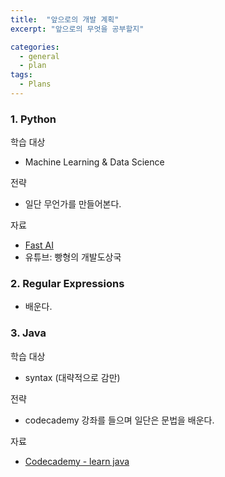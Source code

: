 ```yaml
---
title:  "앞으로의 개발 계획"
excerpt: "앞으로의 무엇을 공부할지"

categories:
  - general
  - plan
tags:
  - Plans
---
```

 
### 1. Python           

학습 대상
- Machine Learning & Data Science

전략
- 일단 무언가를 만들어본다.

자료
- [Fast AI](https://course.fast.ai/)
- 유튜브: 빵형의 개발도상국


### 2. Regular Expressions
- 배운다.

### 3. Java            

학습 대상
- syntax (대략적으로 감만)

전략
- codecademy 강좌를 들으며 일단은 문법을 배운다.

자료
- [Codecademy - learn java](https://www.codecademy.com/learn/learn-java)